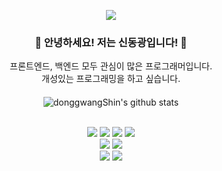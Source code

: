 <div align=center>
 
<a href="https://hits.seeyoufarm.com"><img src="https://hits.seeyoufarm.com/api/count/incr/badge.svg?url=https%3A%2F%2Fgithub.com%2FdonggwangShin&count_bg=%2379C83D&title_bg=%23555555&icon=&icon_color=%23E7E7E7&title=hits&edge_flat=false"/></a>
 
 <h3>🏃 안녕하세요! 저는 신동광입니다! 🏃</h3>
 프론트엔드, 백엔드 모두 관심이 많은 프로그래머입니다.<br>
 개성있는 프로그래밍을 하고 싶습니다.<br><h4></h4>

 ![donggwangShin's github stats](https://github-readme-stats.vercel.app/api?username=donggwangShin&show_icons=true&theme=radical)
 <br><br>
 
   <img src="https://img.shields.io/badge/Java-brown?style=flat&logo=Java&logoColor=black"/>
   <img src="https://img.shields.io/badge/HTML-grey?style=flat&logo=HTML5&logoColor=black"/>
   <img src="https://img.shields.io/badge/CSS-1572B6?style=flat&logo=CSS3&logoColor=red"/>
   <img src="https://img.shields.io/badge/Javascript-F7DF1E?style=flat&logo=Javascript&logoColor=black"/><br>
   
   <img src="https://img.shields.io/badge/React.js-61DAFB?style=flat&logo=React&logoColor=black"/>
   <img src="https://img.shields.io/badge/Spring-6DB33F?style=flat&logo=Spring&logoColor=black"/><br>
   
   <img src="https://img.shields.io/badge/Git-purple?style=flat&logo=Git&logoColor=white"/>
   <img src="https://img.shields.io/badge/Notion-blue?style=flat&logo=CSS3&logoColor=green"/><br><br>
 
</div> <br>
